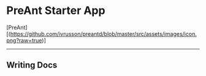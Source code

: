 # PreAnt Starter App

[PreAnt][(https://github.com/ivrusson/preantd/blob/master/src/assets/images/icon.png?raw=true)]

----

##  Writing Docs
